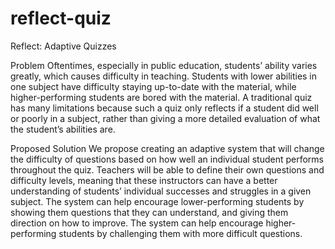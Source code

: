 # reflect-quiz
Reflect: Adaptive Quizzes


Problem
	Oftentimes, especially in public education, students’ ability varies greatly, which causes difficulty in teaching. Students with lower abilities in one subject have difficulty staying up-to-date with the material, while higher-performing students are bored with the material. A traditional quiz has many limitations because such a quiz only reflects if a student did well or poorly in a subject, rather than giving a more detailed evaluation of what the student’s abilities are. 

Proposed Solution
	 We propose creating an adaptive system that will change the difficulty of questions based on how well an individual student performs throughout the quiz. Teachers will be able to define their own questions and difficulty levels, meaning that these instructors can have a better understanding of students’ individual successes and struggles in a given subject. The system can help encourage lower-performing students by showing them questions that they can understand, and giving them direction on how to improve. The system can help encourage higher-performing students by challenging them with more difficult questions. 

